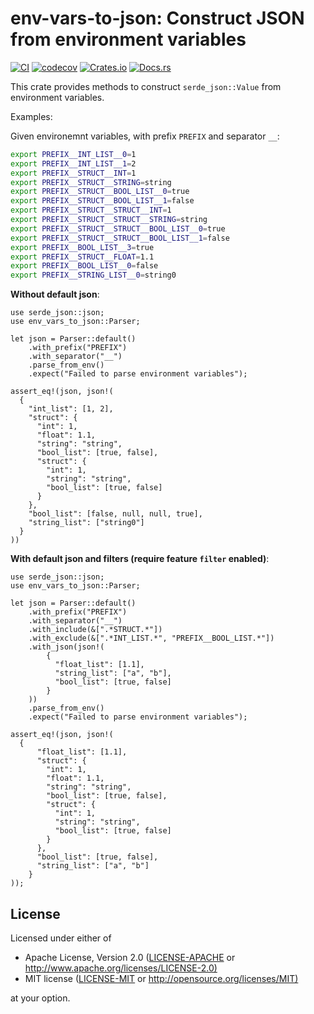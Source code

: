 # env-vars-to-json: Construct JSON from environment variables
[![CI](https://github.com/therealhieu/env-vars-to-json/actions/workflows/ci.yml/badge.svg)](https://github.com/therealhieu/env-vars-to-json/actions/workflows/ci.yml)
[![codecov](https://codecov.io/gh/therealhieu/env-vars-to-json/branch/master/graph/badge.svg?token=BVA3LWO7HF)](https://codecov.io/gh/therealhieu/env-vars-to-json)
[![Crates.io](https://img.shields.io/crates/v/env_vars_to_json.svg)](https://crates.io/crates/env-vars-to-json)
[![Docs.rs](https://docs.rs/crate_name/badge.svg)](https://docs.rs/env_vars_to_json)


This crate provides methods to construct `serde_json::Value` from environment variables.

Examples:

Given environemnt variables, with prefix `PREFIX` and separator `__`:
```bash
export PREFIX__INT_LIST__0=1
export PREFIX__INT_LIST__1=2
export PREFIX__STRUCT__INT=1
export PREFIX__STRUCT__STRING=string
export PREFIX__STRUCT__BOOL_LIST__0=true
export PREFIX__STRUCT__BOOL_LIST__1=false
export PREFIX__STRUCT__STRUCT__INT=1
export PREFIX__STRUCT__STRUCT__STRING=string
export PREFIX__STRUCT__STRUCT__BOOL_LIST__0=true
export PREFIX__STRUCT__STRUCT__BOOL_LIST__1=false
export PREFIX__BOOL_LIST__3=true
export PREFIX__STRUCT__FLOAT=1.1
export PREFIX__BOOL_LIST__0=false
export PREFIX__STRING_LIST__0=string0
```

**Without default json**:
```rust,no_run
use serde_json::json;
use env_vars_to_json::Parser;

let json = Parser::default()
    .with_prefix("PREFIX")
    .with_separator("__")
    .parse_from_env()
    .expect("Failed to parse environment variables");

assert_eq!(json, json!(
  {
    "int_list": [1, 2],
    "struct": {
      "int": 1,
      "float": 1.1,
      "string": "string",
      "bool_list": [true, false],
      "struct": {
        "int": 1,
        "string": "string",
        "bool_list": [true, false]
      }
    },
    "bool_list": [false, null, null, true],
    "string_list": ["string0"]
  }
))
```

**With default json and filters (require feature `filter` enabled)**:
```rust,feature=filter,no_run
use serde_json::json;
use env_vars_to_json::Parser;

let json = Parser::default()
    .with_prefix("PREFIX")
    .with_separator("__")
    .with_include(&[".*STRUCT.*"])
    .with_exclude(&[".*INT_LIST.*", "PREFIX__BOOL_LIST.*"])
    .with_json(json!(
        {
          "float_list": [1.1],
          "string_list": ["a", "b"],
          "bool_list": [true, false]
        }
    ))
    .parse_from_env()
    .expect("Failed to parse environment variables");

assert_eq!(json, json!(
  {
      "float_list": [1.1],
      "struct": {
        "int": 1,
        "float": 1.1,
        "string": "string",
        "bool_list": [true, false],
        "struct": {
          "int": 1,
          "string": "string",
          "bool_list": [true, false]
        }
      },
      "bool_list": [true, false],
      "string_list": ["a", "b"]
    }  
));
```


## License
Licensed under either of
 * Apache License, Version 2.0
   ([LICENSE-APACHE](LICENSE-APACHE) or <http://www.apache.org/licenses/LICENSE-2.0)>
 * MIT license
   ([LICENSE-MIT](LICENE-MIT) or <http://opensource.org/licenses/MIT)>

at your option.